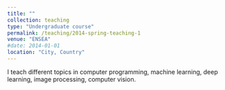 ```yaml
---
title: ""
collection: teaching
type: "Undergraduate course"
permalink: /teaching/2014-spring-teaching-1
venue: "ENSEA"
#date: 2014-01-01
location: "City, Country"
---
```


I teach different topics in computer programming, machine learning, deep learning, image processing, computer vision.

